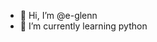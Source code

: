 - 👋 Hi, I’m @e-glenn
- 🌱 I’m currently learning python

<!---
e-glenn/e-glenn is a ✨ special ✨ repository because its `README.md` (this file) appears on your GitHub profile.
You can click the Preview link to take a look at your changes.
--->
